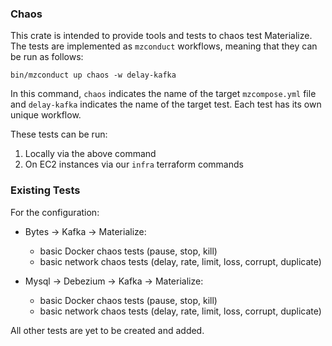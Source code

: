 ### Chaos

This crate is intended to provide tools and tests to chaos test Materialize. The tests are
implemented as `mzconduct` workflows, meaning that they can be run as follows:

```shell script
bin/mzconduct up chaos -w delay-kafka
```

In this command, `chaos` indicates the name of the target `mzcompose.yml` file and `delay-kafka`
indicates the name of the target test. Each test has its own unique workflow.

These tests can be run:
1. Locally via the above command
2. On EC2 instances via our `infra` terraform commands

### Existing Tests

For the configuration:

- Bytes -> Kafka -> Materialize:
    - basic Docker chaos tests (pause, stop, kill)
    - basic network chaos tests (delay, rate, limit, loss, corrupt, duplicate)

- Mysql -> Debezium -> Kafka -> Materialize:
    - basic Docker chaos tests (pause, stop, kill)
    - basic network chaos tests (delay, rate, limit, loss, corrupt, duplicate)

All other tests are yet to be created and added.
